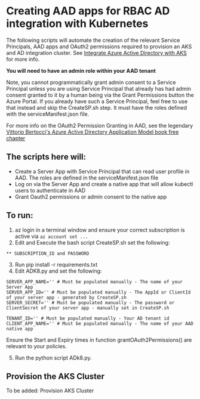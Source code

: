 # Creating AAD apps for RBAC AD integration with Kubernetes

The following scripts will automate the creation of the relevant Service Principals, AAD apps and OAuth2 permissions required to provision an
AKS and AD integration cluster. See [Integrate Azure Active Directory with AKS](https://docs.microsoft.com/en-us/azure/aks/aad-integration)
for more info.

**You will need to have an admin role within your AAD tenant**

Note, you cannot programmatically grant admin consent to a Service Principal unless you are using Service Principal that already has had admin consent granted to it by a human being via the Grant Permissions button the Azure Portal. If you already have such a Service Principal, feel free to use that instead and skip the CreateSP.sh step. It must have the roles defined with the serviceManifest.json file.

For more info on the OAuth2 Permission Granting in AAD, see the legendary [Vittorio Bertocci's Azure Active Directory Application Model book free chapter](https://www.microsoftpressstore.com/articles/article.aspx?p=2473127&seqNum=2)

## The scripts here will:

* Create a Server App with Service Principal that can read user profile in AAD. The roles are defined in the serviceManifest.json file
* Log on via the Server App and create a native app that will allow kubectl users to authenticate in AAD
* Grant Oauth2 permissions or admin consent to the native app

## To run:

1) az login in a terminal window and ensure your correct subscription is active via ```az account set ...```
2) Edit and Execute the bash script CreateSP.sh set the following:

```
** SUBSCRIPTION_ID and PASSWORD
```

3) Run pip install -r requirements.txt
4) Edit ADK8.py and set the following:
```
SERVER_APP_NAME='' # Must be populated manually - The name of your Server App
SERVER_APP_ID='' # Must be populated manually - The AppId or ClientId of your server app - generated by CreateSP.sh
SERVER_SECRET='' # Must be populated manually - The password or ClientSecret of your server app - manually set in CreateSP.sh

TENANT_ID='' # Must be populated manually - Your AD tenant id
CLIENT_APP_NAME='' # Must be populated manually - The name of your AAD native app
```
Ensure the Start and Expiry times in function grantOAuth2Permissions() are relevant to your policies.

5) Run the python script ADk8.py. 

## Provision the AKS Cluster


To be added: Provision AKS Cluster

